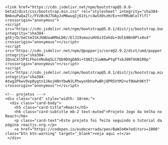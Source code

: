 <html lang="en-US">
  <head>
    <meta charset="UTF-8">
    <!-- Begin Jekyll SEO tag v2.7.1 -->
<title>eu</title>
<meta name="generator" content="Jekyll v3.9.0" />
<meta property="og:title" content="site" />
<meta property="og:locale" content="en_US" />
<link rel="canonical" href="https://eudocerrado.github.io/site/" />
<meta property="og:url" content="https://eudocerrado.github.io/site/" />
<meta property="og:site_name" content="site" />
<meta name="twitter:card" content="summary" />
<meta property="twitter:title" content="site" />
<script type="application/ld+json">
{"url":"https://eudocerrado.github.io/site/","@type":"WebSite","headline":"site","name":"site","@context":"https://schema.org"}</script>
<!-- End Jekyll SEO tag -->
 
   
   
    <link href="https://cdn.jsdelivr.net/npm/bootstrap@5.0.0-beta2/dist/css/bootstrap.min.css" rel="stylesheet" integrity="sha384-BmbxuPwQa2lc/FVzBcNJ7UAyJxM6wuqIj61tLrc4wSX0szH/Ev+nYRRuWlolflfl" crossorigin="anonymous">
    <script src="https://cdn.jsdelivr.net/npm/bootstrap@5.0.1/dist/js/bootstrap.bundle.min.js" integrity="sha384-gtEjrD/SeCtmISkJkNUaaKMoLD0//ElJ19smozuHV6z3Iehds+3Ulb9Bn9Plx0x4" crossorigin="anonymous"></script>
    <script src="https://cdn.jsdelivr.net/npm/@popperjs/core@2.9.2/dist/umd/popper.min.js" integrity="sha384-IQsoLXl5PILFhosVNubq5LC7Qb9DXgDA9i+tQ8Zj3iwWAwPtgFTxbJ8NT4GN1R8p" crossorigin="anonymous"></script>
    <script src="https://cdn.jsdelivr.net/npm/bootstrap@5.0.1/dist/js/bootstrap.min.js" integrity="sha384-Atwg2Pkwv9vp0ygtn1JAojH0nYbwNJLPhwyoVbhoPwBhjQPR5VtM2+xf0Uwh9KtT" crossorigin="anonymous"></script>
   <link rel="stylesheet" type="text/css" href="style.css" />
   <script src="https://kit.fontawesome.com/7d055d0050.js" crossorigin="anonymous"></script>
   
  </head>
  
  <body>
   
    <!-- projetos --->
    <div class="card" style="width: 18rem;">
      <div class="card-body">
        <h5 class="card-title">React</h5>
        <h6 class="card-subtitle mb-2 text-muted">Projeto Jogo da Velha no React</h6>
        <p class="card-text">Este projeto foi feito seguindo o tutorial da página reactjs.org.</p>
        <a href="https://codepen.io/eudocerrado/pen/BaWJoKm?editors=1000" class="btn btn-warning" target="_blank">veja aqui =)</a>
     </div>
   </div>
        
    
  
  
  
 </body>


<footer class="site-footer">
   
  <div class="position-absolute top-50 start-50 translate-middle"></div>
    <div class="container">
      <div class="row">
        <div class="col">
          <a href="https://www.instagram.com/eudocerrado/" class="btn btn-outline-light" target="_blank"><i class="fab fa-instagram"></i></a>     
          <a href="https://www.linkedin.com/in/eudocerrado/" class="btn btn-outline-light" target="_blank"><i class="fab fa-linkedin-in"></i></a>    
          <a href="https://www.youtube.com/eudocerrado" class="btn btn-outline-light" target="_blank"><i class="fab fa-youtube"></i></a>      
        </div>
      </div>
    </div>
  </div>
  
 <!-- <div class="container">
  <div class="row">
    <div class="col">
      <button type="button" class="btn btn-outline-light"><i class="fab fa-instagram"></i>
        <a href="url">https://www.instagram.com/eudocerrado/</a>
      </button>
      <button type="button" class="btn btn-outline-light"><i class="fab fa-linkedin-in"></i>
        <a href="url">https://www.linkedin.com/in/eudocerrado/</a>
      </button>
      <button type="button" class="btn btn-outline-light"><i class="fab fa-youtube"></i>
        <a href="url">https://www.youtube.com/eudocerrado</a>
      </button>
    </div>
  </div>
</div>-->
   
</footer>
    
</html>
    
 

